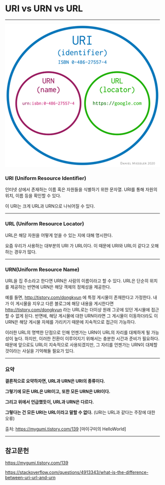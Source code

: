 # URI vs URN vs URL

---

![uri](../assets/img/uri.png)

### URI (Uniform Resource Identifier)

인터넷 상에서 존재하는 이름 혹은 자원들을 식별하기 위한 문자열. URI를 통해 자원의 위치, 이름 등을 확인할 수 있다.

이 URI는 크게 URL과 URN으로 나뉘어질 수 있다.

---

### URL (Uniform Resource Locator) 

URL은 해당 자원을 어떻게 얻을 수 있는 지에 대해 명시한다.

요즘 우리가 사용하는 대부분의 URI 가 URL이다. 이 때문에 URI와 URL이 같다고 오해하는 경우가 많다.

---

### URN(Uniform Resource Name)

URL을 집 주소라고 한다면 URN은 사람의 이름이라고 할 수 있다. URL은 단순히 위치를 제공하는 반면에 URN은 해당 객체의 정체성을 제공한다.

예를 들면, http://tistory.com/dongkyun 에 특정 게시물이 존재한다고 가정한다. 내가 이 게시물을 지우고 다른 블로그에 해당 내용을 게시한다면  http://tistory.com/dongkyun 라는 URL로는 더이상 원래 그곳에 있던 게시물에 접근할 수 없게 된다.  반면에, 해당 게시물에 대한 URN이라면 그 게시물이 이동하더라도 이 URN은 해당 게시물 자체를 가리키기 때문에 지속적으로 접근이 가능하다.

이러한 URL의 명백한 단점으로 인해 언젠가는 URN이 URL의 자리를 대체하게 될 가능성이 높다. 하지만, 이러한 전환이 이루어지기 위해서는 충분한 시간과 준비가 필요하다. 때문에 앞으로도 URL이 지속적으로 사용되겠지만, 그 자리를 언젠가는 URN이 대체할 것이라는 사실을 기억해둘 필요가 있다.

---

### 요약

**결론적으로 요약하자면, URL과 URN은 URI의 종류이다.**

**그렇기에 모든 URL은 URI이고, 또한 모든 URN은 URI이다.**

**그리고 위에서 언급했듯이, URL과 URN은 다르다.**

**그렇다는 건 모든 URI는 URL이라고 말할 수 없다.** (URI는 URL과 같다는 주장에 대한 오류)

출처: https://mygumi.tistory.com/139 [마이구미의 HelloWorld]

---

## 참고문헌

https://mygumi.tistory.com/139

https://stackoverflow.com/questions/4913343/what-is-the-difference-between-uri-url-and-urn